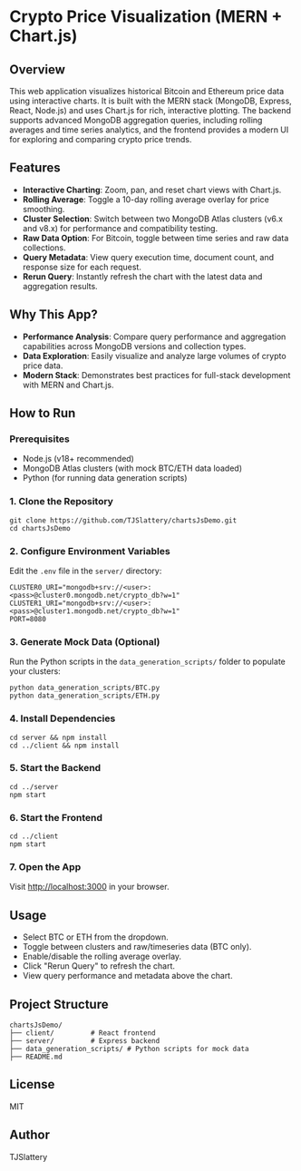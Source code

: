 # Crypto Price Visualization (MERN + Chart.js)

## Overview
This web application visualizes historical Bitcoin and Ethereum price data using interactive charts. It is built with the MERN stack (MongoDB, Express, React, Node.js) and uses Chart.js for rich, interactive plotting. The backend supports advanced MongoDB aggregation queries, including rolling averages and time series analytics, and the frontend provides a modern UI for exploring and comparing crypto price trends.

## Features
- **Interactive Charting**: Zoom, pan, and reset chart views with Chart.js.
- **Rolling Average**: Toggle a 10-day rolling average overlay for price smoothing.
- **Cluster Selection**: Switch between two MongoDB Atlas clusters (v6.x and v8.x) for performance and compatibility testing.
- **Raw Data Option**: For Bitcoin, toggle between time series and raw data collections.
- **Query Metadata**: View query execution time, document count, and response size for each request.
- **Rerun Query**: Instantly refresh the chart with the latest data and aggregation results.

## Why This App?
- **Performance Analysis**: Compare query performance and aggregation capabilities across MongoDB versions and collection types.
- **Data Exploration**: Easily visualize and analyze large volumes of crypto price data.
- **Modern Stack**: Demonstrates best practices for full-stack development with MERN and Chart.js.

## How to Run

### Prerequisites
- Node.js (v18+ recommended)
- MongoDB Atlas clusters (with mock BTC/ETH data loaded)
- Python (for running data generation scripts)

### 1. Clone the Repository
```
git clone https://github.com/TJSlattery/chartsJsDemo.git
cd chartsJsDemo
```

### 2. Configure Environment Variables
Edit the `.env` file in the `server/` directory:
```
CLUSTER0_URI="mongodb+srv://<user>:<pass>@cluster0.mongodb.net/crypto_db?w=1"
CLUSTER1_URI="mongodb+srv://<user>:<pass>@cluster1.mongodb.net/crypto_db?w=1"
PORT=8080
```

### 3. Generate Mock Data (Optional)
Run the Python scripts in the `data_generation_scripts/` folder to populate your clusters:
```
python data_generation_scripts/BTC.py
python data_generation_scripts/ETH.py
```

### 4. Install Dependencies
```
cd server && npm install
cd ../client && npm install
```

### 5. Start the Backend
```
cd ../server
npm start
```

### 6. Start the Frontend
```
cd ../client
npm start
```

### 7. Open the App
Visit [http://localhost:3000](http://localhost:3000) in your browser.

## Usage
- Select BTC or ETH from the dropdown.
- Toggle between clusters and raw/timeseries data (BTC only).
- Enable/disable the rolling average overlay.
- Click "Rerun Query" to refresh the chart.
- View query performance and metadata above the chart.

## Project Structure
```
chartsJsDemo/
├── client/         # React frontend
├── server/         # Express backend
├── data_generation_scripts/ # Python scripts for mock data
├── README.md
```

## License
MIT

## Author
TJSlattery

